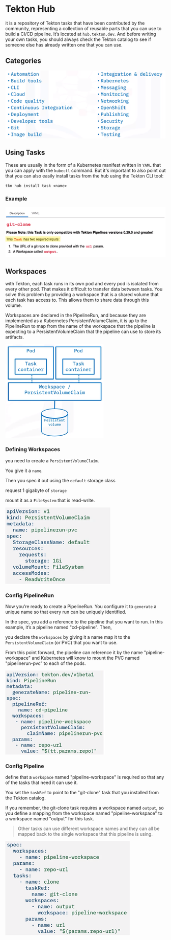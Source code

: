 # Tekton Hub
it is a repository of Tekton tasks that have been contributed by the community, representing a collection of reusable parts that you can use to build a CI/CD pipeline. It’s located at `hub.tekton.dev`. And before writing your own tasks, you should always check the Tekton catalog to see if someone else has already written one that you can use. 

## Categories
![](/img/tekton-hub.png)

## Using Tasks
These are usually in the form of a Kubernetes manifest written in `YAML` that you can apply with the `kubectl` command. But it's important to also point out that you can also easily install tasks from the hub using the Tekton CLI tool:
```
tkn hub install task <name>
```
### Example
![](/img/tkn-hub-ex.png)

## Workspaces
with Tekton, each task runs in its own pod and every pod is isolated from every other pod. That makes it difficult to transfer data between tasks. You solve this problem by providing a workspace that is a shared volume that each task has access to. This allows them to share data through this volume. 

Workspaces are declared in the PipelineRun, and because they are implemented as a Kubernetes PersistentVolumeClaim, it is up to the PipelineRun to map from the name of the workspace that the pipeline is expecting to a PersistentVolumeClaim that the pipeline can use to store its artifacts.

![](/img/tkn-workspace.png)

### Defining Workspaces
you need to create a `PersistentVolumeClaim`. 

You give it a `name`. 

Then you spec it out using the `default` storage class

request 1 gigabyte of `storage` 

mount it as a `FileSystem` that is read-write. 

![](/img/tkn-ws.png)

### Config PipelineRun

Now you’re ready to create a PipelineRun. You configure it to `generate` a unique name so that every run can be uniquely identified. 

In the spec, you add a reference to the pipeline that you want to run. In this example, it’s a pipeline named "cd-pipeline". Then, 

you declare the `workspaces` by giving it a name
map it to the `PersistentVolumeClaim` (or PVC) that you want to use. 

From this point forward, the pipeline can reference it by the name "pipeline-workspace" and Kubernetes will know to mount the PVC named "pipelinerun-pvc” to each of the pods. 

![](/img/tkn-ws-piperun.png)

### Config Pipeline 
define that a `workspace` named "pipeline-workspace" is required so that any of the tasks that need it can use it. 

You set the `taskRef` to point to the "git-clone" task that you installed from the Tekton catalog. 

If you remember, the git-clone task requires a workspace named `output`, so you define a mapping from the workspace named "pipeline-workspace" to a workspace named "output" for this task. 

>Other tasks can use different workspace names and they can all be mapped back to the single workspace that this pipeline is using. 

![](/img/tkn-ws-pipe.png)

